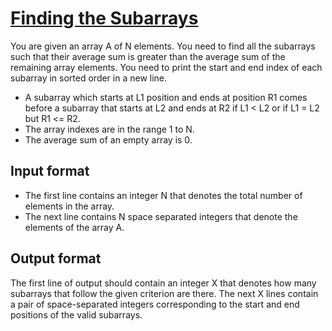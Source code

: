 # [Finding the Subarrays][link]

You are given an array A of N elements. You need to find all the subarrays such that their average sum is greater than the average sum of the remaining array elements. You need to print the start and end index of each subarray in sorted order in a new line.

- A subarray which starts at L1 position and ends at position R1 comes before a subarray that starts at L2 and ends at R2 if L1 < L2 or if L1 = L2 but R1 <= R2.
- The array indexes are in the range 1 to N.
- The average sum of an empty array is 0.

## Input format

- The first line contains an integer N that denotes the total number of elements in the array.
- The next line contains N space separated integers that denote the elements of the array A.

## Output format

The first line of output should contain an integer X that denotes how many subarrays that follow the given criterion are there.
The next X lines contain a pair of space-separated integers corresponding to the start and end positions of the valid subarrays.

[link]: https://www.hackerearth.com/practice/basic-programming/bit-manipulation/basics-of-bit-manipulation/practice-problems/algorithm/xor-rectangle/
